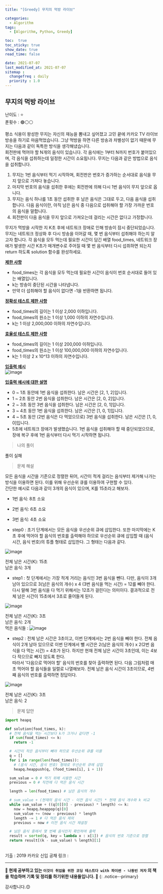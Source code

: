 ```yaml
---
title: "[Greedy] 무지의 먹방 라이브"

categories:
  - Algorithm
tags:
  - [Algorithm, Python, Greedy]

toc:  true
toc_sticky: true
show_date: true
read_time: false

date: 2021-07-07
last_modified_at: 2021-07-07
sitemap :
  changefreq : daily
  priority : 1.0
---
```


## 무지의 먹방 라이브  

난이도 : ⭐  
푼횟수 : 🟢⚪⚪  

평소 식용이 왕성한 무지는 자신의 재능을 뽐내고 싶어졌고 고민 끝에 카카오 TV 라이브 방송을 하기로 마음먹었습니다. 그냥 먹방을 하면 다른 방송과 차별성이 없기 때문에 무지는 다음과 같이 독특한 방식을 생각해냈습니다.  
회전판에 먹어야 할 N개의 음식이 있습니다. 각 음식에는 1부터 N까지 번호가 붙어있으며, 각 음식을 섭취하는데 일정한 시간이 소요됩니다. 무지는 다음과 같은 방법으로 음식을 섭취합니다.  

1. 무지는 1번 음식부터 먹기 시작하며, 회전판은 번호가 증가하는 순서대로 음식을 무지 앞으로 가져다 놓습니다.  
2. 마지막 번호의 음식을 섭취한 후에는 회전판에 의해 다시 1번 음식이 무지 앞으로 옵니다.  
3. 무지는 음식 하나를 1초 동안 섭취한 후 남은 음식은 그대로 두고, 다음 음식을 섭취합니다. 다음 음식이란, 아직 남은 음식 중 다음으로 섭취해야 할 가장 가까운 번호의 음식을 말합니다.  
4. 회전판이 다음 음식을 무지 앞으로 가져오는데 걸리는 시간은 없다고 가정합니다.  

무지가 먹방을 시작한 지 K초 후에 네트워크 장애로 인해 방송이 잠시 중단되었습니다. 무지는 네트워크 정상화 후 다시 방송을 이어갈 때, 몇 번 음식부터 섭취해야 하는지 알고자 합니다. 각 음식을 모두 먹는데 필요한 시간이 담긴 배열 food_times, 네트워크 장애가 발생한 시간 K초가 매개변수로 주어질 때 몇 번 음식부터 다시 섭취하면 되는지 return 하도록 solution 함수를 완성하세요.  

**<u>제한 사항</u>**  
- food_times는 각 음식을 모두 먹는데 필요한 시간이 음식이 번호 순서대로 들어 있는 배열입니다.  
- k는 방송이 중단된 시간을 나타냅니다.  
- 만약 더 섭취해야 할 음식이 없다면 -1을 반환하면 됩니다.  

**<u>정확성 테스트 제한 사항</u>**  
- food_times의 길이는 1 이상 2,000 이하입니다.  
- food_times의 원소는 1 이상 1,000 이하의 자연수입니다.  
- k는 1 이상 2,000,000 이하의 자연수입니다.  

**<u>효율성 테스트 제한 사항</u>**  
- food_times의 길이는 1 이상 200,000 이하입니다.  
- food_times의 원소는 1 이상 100,000,000 이하의 자연수입니다.  
- k는 1 이상 2 x 10^13 이하의 자연수입니다.

**<u>입출력 예시</u>**  
![image](https://user-images.githubusercontent.com/37467408/124706221-e1d29d00-df31-11eb-9e02-8ab81da020b5.PNG)    

**<u>입출력 예시에 대한 설명</u>**  
- 0 ~ 1초 동안에 1번 음식을 섭취한다. 남은 시간은 [2, 1, 2]입니다.  
- 1 ~ 2초 동안 2번 음식을 섭취한다. 남은 시간은 [2, 0, 2]입니다.  
- 2 ~ 3초 동안 3번 음식을 섭취한다. 남은 시간은 [2, 0, 1]입니다.  
- 3 ~ 4초 동안 1번 음식을 섭취한다. 남은 시간은 [1, 0, 1]입니다.  
- 4 ~ 5초 동안 (2번 음식은 다 먹었으므로) 3번 음식을 섭취한다. 남은 시간은 [1, 0, 0]입니다.  
- 5초에 네트워크 장애가 발생했습니다. 1번 음식을 섭취해야 할 때 중단되었으므로, 장애 복구 후에 1번 음식부터 다시 먹기 시작하면 됩니다.  

> 나의 풀이  

풀이 실패  

> 문제 해설  

모든 음식을 시간을 기준으로 정렬한 뒤어, 시간이 적게 걸리는 음식부터 제거해 나가는 방식을 이용하면 된다. 이를 위해 우선순위 큐를 이용하여 구현할 수 있다.  
간단한 예시로 다음과 같이 3개의 음식이 있으며, K를 15초라고 해보자.  
- 1번 음식: 8초 소요  
- 2번 음식: 6초 소요  
- 3번 음식: 4초 소요  

- step0 : 초기 단계에서는 모든 음식을 우선순위 큐에 삽입한다. 또한 마지막에는 K초 후에 먹어야 할 음식의 번호를 출력해야 하므로 우선순위 큐에 삽입할 때 (음식 시간, 음식 번호)의 튜플 형태로 삽입한다. 그 형태는 다음과 같다.  

![image](https://user-images.githubusercontent.com/37467408/124714372-a4bfd800-df3c-11eb-90f4-3dd4c1f979d4.PNG)  

전체 남은 시간(K): 15초  
남은 음식: 3개  

- step1 : 첫 단계에서는 가장 적게 거리는 음식인 3번 음식을 뺀다. 다만, 음식이 3개 남아 있으므로 3(남은 음식의 개수) x 4 (3번 음식을 먹는 시간) = 12를 빼야 한다. 다시 말해 3번 음식을 다 먹기 위해서는 12초가 걸린다는 의미이다. 결과적으로 전체 남은 시간이 15초에서 3초로 줄어들게 된다.  

![image](https://user-images.githubusercontent.com/37467408/124714602-eb153700-df3c-11eb-9359-f876578c4d60.PNG)  

전체 남은 시간(K): 3초  
남은 음식: 2개  
먹은 음식들 : ![image](https://user-images.githubusercontent.com/37467408/124714674-02542480-df3d-11eb-828f-f0e9bc101791.PNG)  

- step2 : 전체 남은 시간은 3초이고, 이번 단계에서는 2번 음식을 빼야 한다. 전체 음식이 2개 남아 있으므로 이번 단계에서 뺄 시간은 2(남은 음식의 개수) x 2(2번 음식을 다 먹는 시간) = 4초가 된다. 하지만 현재 전체 남은 시간이 3초인데, 이는 4보다 작으므로 빼지 않도록 한다.  
따라서 '다음으로 먹어야 할' 음식의 번호를 찾아 출력하면 된다. 다음 그림처럼 매초 먹어야 할 음식들을 일렬로 나열해보자. 전체 남은 음식 시간이 3초이므로, 4번째 음식의 번호를 출력하면 정답이다.  

![image](https://user-images.githubusercontent.com/37467408/124714862-43e4cf80-df3d-11eb-9428-c5857a25f160.PNG)  

전체 남은 시간(K): 3초  
남은 음식: 2  

> 문제 답안  

```python
import heapq

def solution(food_times, k):
  # 전체 음식을 먹는 시간보다 k가 크거나 같다면 -1
  if sum(food_times) <= k:
    return -1

  # 시간이 작은 음식부터 빼야 하므로 우선순위 큐를 이용
  q = []
  for i in range(len(food_times)):
    # (음식 시간, 음식 번호) 형태로 우선순위 큐에 삽입
    heapq.heappush(q, (food_times[i], i + 1))

  sum_value = 0 # 먹기 위해 사용한 시간
  previous = 0 # 직전에 다 먹은 음식 시간

  length = len(food_times) # 남은 음식의 개수

  # sum_value + (현재의 음식 시간 - 이전 음식 시간) * 현재 음식 개수와 k 비교
  while sum_value + ((q[0][0] - previous) * length) <= k:
    now = heapq.heappop(q)[0]
    sum_value += (now - previous) * length
    length -= 1 # 다 먹은 음식 제외
    previous = now # 이전 음식 시간 재설정

  # 남은 음식 중에서 몇 번째 음식인지 확인하여 출력
  result = sorted(q, key = lambda x : x[1]) # 음식의 번호 기준으로 정렬
  return result[(k - sum_value) % length][1]
```

<br>
기출 : 2019 카카오 신입 공채  
링크 : <https://programmers.co.kr/learn/courses/30/lessons/42891>

---
**🐢 현재 공부하고 있는 `이것이 취업을 위한 코딩 테스트다 with 파이썬 - 나동빈 저자` 의 책을 학습하며 기록 및 정리를 하기위한 내용들입니다. 🐢**
{: .notice--primary}

감사합니다.😊
